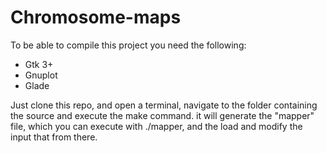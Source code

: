 # Chromosome-maps
To be able to compile this project you need the following:

* Gtk 3+ 
* Gnuplot
* Glade

Just clone this repo, and open a terminal, navigate to the folder containing the source and execute the make command. it will generate the "mapper" file, which you can execute with ./mapper, and the load and modify the input that from there.
